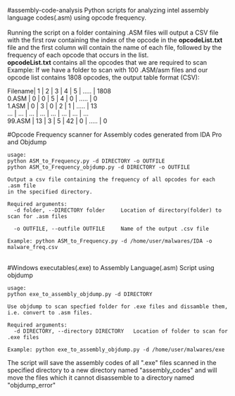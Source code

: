 #assembly-code-analysis
Python scripts for analyzing intel assembly language codes(.asm) using opcode frequency.   
<br />
Running the script on a folder containing .ASM files will output a CSV file with the first row containing the index of the opcode in the **opcodeList.txt** file and the first column will contain the name of each file, followed by the frequency of each opcode that occurs in the list.
<br />
**opcodeList.txt** contains all the opcodes that we are required to scan
<br />
Example: If we have a folder to scan with 100 .ASM/asm files and our opcode list contains 1808 opcodes, 
the output table format (CSV):

Filename| 1 | 2 | 3 | 4 | 5 | ..... | 1808  
0.ASM | 0 | 0 | 5 | 4 | 0 | ..... | 0  
1.ASM | 0 | 3 | 0 | 2 | 1 | ..... | 13  
... | ... | ... | ... | ... | ... | ... | ...  
99.ASM | 13 | 3 | 5 | 42 | 0 | ..... | 0  
  
#Opcode Frequency scanner for Assembly codes generated from IDA Pro and Objdump

```
usage:
python ASM_to_Frequency.py -d DIRECTORY -o OUTFILE
python ASM_to_Frequency_objdump.py -d DIRECTORY -o OUTFILE

Output a csv file containing the frequency of all opcodes for each .asm file
in the specified directory.

Required arguments:
  -d folder, --DIRECTORY folder		Location of directory(folder) to scan for .asm files
                        
  -o OUTFILE, --outfile OUTFILE		Name of the output .csv file

Example: python ASM_to_Frequency.py -d /home/user/malwares/IDA -o malware_freq.csv

```


<br />
#Windows executables(.exe) to Assembly Language(.asm) Script using objdump


```
usage:
python exe_to_assembly_objdump.py -d DIRECTORY

Use objdump to scan specfied folder for .exe files and dissamble them, i.e. convert to .asm files.

Required arguments:
  -d DIRECTORY, --directory DIRECTORY	Location of folder to scan for .exe files

Example: python exe_to_assembly_objdump.py -d /home/user/malwares/exe
```

The script will save the assembly codes of all ".exe" files scanned in the specified directory to a new directory named "assembly_codes" and will move the files which it cannot disassemble to a directory named "objdump_error"
